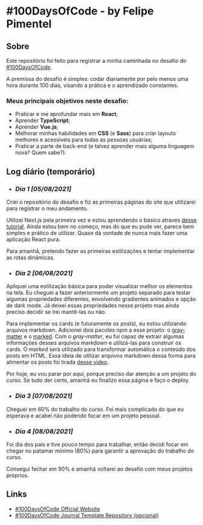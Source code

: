 # **#100DaysOfCode** - by Felipe Pimentel

## **Sobre**

Este repositório foi feito para registrar a minha caminhada no desafio do [#100DaysOfCode](https://www.100daysofcode.com).

A premissa do desafio é simples: codar diariamente por pelo menos uma hora durante 100 dias, visando a prática e o aprendizado constantes.

### Meus principais objetivos neste desafio:

* Praticar e me aprofundar mais em **React**;
* Aprender **TypeScript**;
* Aprender **Vue.js**;
* Melhorar minhas habilidades em **CSS** (e **Sass**) para criar layouts melhores e acessíveis para todas as pessoas usuárias;
* Praticar a parte de back-end (e talvez aprender mais alguma linguagem nova? Quem sabe?).

## **Log diário (temporário)**

* ### *Dia 1 [05/08/2021]*
Criei o repositório do desafio e fiz as primeiras páginas do site que utilizarei para registrar o meu andamento.

Utilizei Next.js pela primeira vez e estou aprendendo o básico através [desse tutorial](https://www.youtube.com/playlist?list=PL4cUxeGkcC9g9gP2onazU5-2M-AzA8eBw). Ainda estou bem no começo, mas do que eu pude ver, parece bem simples e prático de utilizar. Quase dá vontade de nunca mais fazer uma aplicação React pura.

Para amanhã, pretendo fazer as primeiras estilizações e tentar implementar as rotas dinâmicas.

* ### *Dia 2 [06/08/2021]*
Apliquei uma estilização básica para poder visualizar melhor os elementos na tela. Eu cheguei a fazer anteriormente um projeto separado para testar algumas propriedades diferentes, envolvendo gradientes animados e opção de dark mode. Já deixei essas propriedades nesse projeto mas ainda preciso decidir se irei mantê-las ou não.

Para implementar os cards (e futuramente os posts), eu estou utilizando arquivos markdown. Adicionei dois pacotes npm a esse projeto: o [gray-matter](https://www.npmjs.com/package/gray-matter) e o [marked](https://www.npmjs.com/package/marked). Com o *gray-matter*, eu fui capaz de extrair algumas informações desses arquivos markdown e utilizá-las para construir os cards. O *marked* será utilizado para transformar automática o conteúdo dos posts em HTML. Essa ideia de utilizar arquivos markdown dessa forma para alimentar os posts foi tirada [desse vídeo](https://www.youtube.com/watch?v=MrjeefD8sac).

Por hoje, eu vou parar por aqui, porque preciso dar atenção a um projeto do curso. Se tudo der certo, amanhã eu finalizo essa página e faço o deploy.

* ### *Dia 3 [07/08/2021]*
Cheguei em 60% do trabalho do curso. Foi mais complicado do que eu esperava e acabei não podendo focar em um projeto pessoal.

* ### *Dia 4 [08/08/2021]*
Foi dia dos pais e tive pouco tempo para trabalhar, então decidi focar em chegar no patamar mínimo (80%) para garantir a aprovação do trabalho do curso.

Consegui fechar em 90% e amanhã voltarei ao desafio com meus projetos próprios.

## **Links**

* [#100DaysOfCode Official Website](https://www.100daysofcode.com)
* [#100DaysOfCode Journal Template Repository (opcional)](https://github.com/Kallaway/100-days-of-code)
